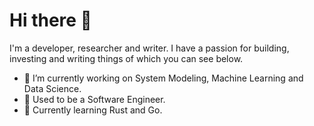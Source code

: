 # Hi there 👋
I'm a developer, researcher and writer. I have a passion for building, investing and writing things of which you can see below.


* 🔭 I’m currently working on System Modeling, Machine Learning and Data Science.
* 💼 Used to be a Software Engineer.
* 🌱 Currently learning Rust and Go.
